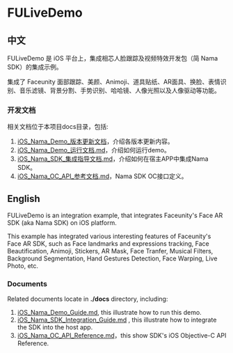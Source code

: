 # FULiveDemo

## 中文

FULiveDemo 是 iOS 平台上，集成相芯人脸跟踪及视频特效开发包（简 Nama SDK）的集成示例。

集成了 Faceunity 面部跟踪、美颜、Animoji、道具贴纸、AR面具、换脸、表情识别、音乐滤镜、背景分割、手势识别、哈哈镜、人像光照以及人像驱动等功能。

### 开发文档

相关文档位于本项目docs目录，包括:

1. [iOS_Nama_Demo_版本更新文档](./docs/iOS_Nama_Demo_版本更新文档.md)，介绍各版本更新内容。
2. [iOS_Nama_Demo_运行文档.md](./docs/iOS_Nama_Demo_运行文档.md)，介绍如何运行demo。  
3. [iOS_Nama_SDK_集成指导文档.md](./docs/iOS_Nama_SDK_集成指导文档.md)，介绍如何在宿主APP中集成Nama SDK。   
4. [iOS_Nama_OC_API_参考文档.md](./docs/iOS_Nama_OC_API_参考文档.md)，Nama SDK OC接口定义。  

## English

FULiveDemo is an integration example, that integrates Faceunity's Face AR SDK (aka Nama SDK) on iOS platform.

This example has integrated various interesting features of Faceunity's Face AR SDK, such as Face landmarks and expressions tracking, Face Beautification, Animoji, Stickers, AR Mask, Face Tranfer, Musical Filters, Background Segmentation, Hand Gestures Detection, Face Warping, Live Photo, etc.

### Documents

Related documents locate in __./docs__ directory, including:   

1. [iOS_Nama_Demo_Guide.md](./docs/iOS_Nama_Demo_Guide.md), this illustrate how to run this demo.  
2. [iOS_Nama_SDK_Integration_Guide.md](./docs/iOS_Nama_SDK_Integration_Guide.md) , this illustrate how to integrate the SDK into the host app.   
3. [iOS_Nama_OC_API_Reference.md](./docs/iOS_Nama_OC_API_Reference.md)，this show SDK's  iOS Objective-C API Reference.  
